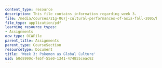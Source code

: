 ```yaml
---
content_type: resource
description: This file contains information regarding week 3.
file: /media/courses/21g-067j-cultural-performances-of-asia-fall-2005/b0d8990cfe5f55e01341474855ceac92_MIT21G_067JF05_dis_qs3.pdf
file_type: application/pdf
learning_resource_types:
- Assignments
ocw_type: OCWFile
parent_title: Assignments
parent_type: CourseSection
resourcetype: Document
title: 'Week 3: Pokemon as Global Culture'
uid: b0d8990c-fe5f-55e0-1341-474855ceac92
---
```

